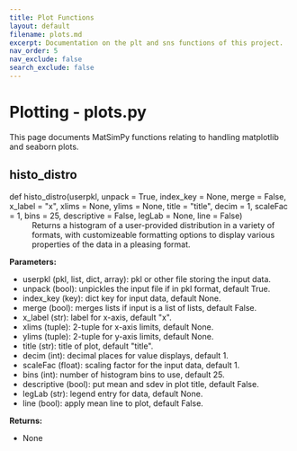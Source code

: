 ```yaml
---
title: Plot Functions
layout: default
filename: plots.md
excerpt: Documentation on the plt and sns functions of this project.
nav_order: 5
nav_exclude: false
search_exclude: false
---
```


# Plotting - plots.py

This page documents MatSimPy functions relating to handling matplotlib and seaborn plots.

## histo_distro
<dl>
<dt>def histo_distro(userpkl, unpack = True, index_key = None, merge = False, x_label = "x", xlims = None, ylims = None, title = "title", decim = 1, scaleFac = 1, bins = 25, descriptive = False, legLab = None, line = False)
</dt>
<dd> 
Returns a histogram of a user-provided distribution in a variety of formats, with customizeable formatting options to display various properties of the data in a pleasing format.
</dd>
</dl>

  **Parameters:**
  * userpkl (pkl, list, dict, array): pkl or other file storing the input data.
  * unpack (bool): unpickles the input file if in pkl format, default True.
  * index_key (key): dict key for input data, default None.
  * merge (bool): merges lists if input is a list of lists, default False.
  * x_label (str): label for x-axis, default "x".
  * xlims (tuple): 2-tuple for x-axis limits, default None.
  * ylims (tuple): 2-tuple for y-axis limits, default None.
  * title (str): title of plot, default "title".
  * decim (int): decimal places for value displays, default 1.
  * scaleFac (float): scaling factor for the input data, default 1.
  * bins (int): number of histogram bins to use, default 25.
  * descriptive (bool): put mean and sdev in plot title, default False.
  * legLab (str): legend entry for data, default None.
  * line (bool): apply mean line to plot, default False.
  
  **Returns:**
  * None
